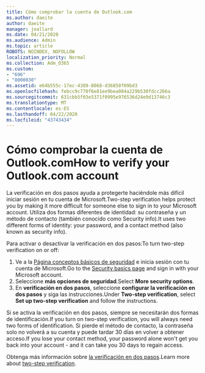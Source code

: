 ```yaml
---
title: Cómo comprobar la cuenta de Outlook.com
ms.author: daeite
author: daeite
manager: joallard
ms.date: 04/21/2020
ms.audience: Admin
ms.topic: article
ROBOTS: NOINDEX, NOFOLLOW
localization_priority: Normal
ms.collection: Adm_O365
ms.custom:
- "696"
- "8000030"
ms.assetid: e64b555c-17ec-4389-8068-d36850f09bd3
ms.openlocfilehash: febcc9c770f6e81ee9bea084a229b530fdcc266a
ms.sourcegitcommit: 631cbb5f03e5371f0995e976536d24e9d13746c3
ms.translationtype: MT
ms.contentlocale: es-ES
ms.lasthandoff: 04/22/2020
ms.locfileid: "43743434"
---
```

# <a name="how-to-verify-your-outlookcom-account"></a><span data-ttu-id="0b52a-102">Cómo comprobar la cuenta de Outlook.com</span><span class="sxs-lookup"><span data-stu-id="0b52a-102">How to verify your Outlook.com account</span></span>

<span data-ttu-id="0b52a-103">La verificación en dos pasos ayuda a protegerte haciéndole más difícil iniciar sesión en tu cuenta de Microsoft.</span><span class="sxs-lookup"><span data-stu-id="0b52a-103">Two-step verification helps protect you by making it more difficult for someone else to sign in to your Microsoft account.</span></span> <span data-ttu-id="0b52a-104">Utiliza dos formas diferentes de identidad: su contraseña y un método de contacto (también conocido como Security info).</span><span class="sxs-lookup"><span data-stu-id="0b52a-104">It uses two different forms of identity: your password, and a contact method (also known as security info).</span></span>
  
<span data-ttu-id="0b52a-105">Para activar o desactivar la verificación en dos pasos:</span><span class="sxs-lookup"><span data-stu-id="0b52a-105">To turn two-step verification on or off:</span></span>
  
1. <span data-ttu-id="0b52a-106">Ve a la [Página conceptos básicos de seguridad](https://go.microsoft.com/fwlink/?linkid=842325) e inicia sesión con tu cuenta de Microsoft.</span><span class="sxs-lookup"><span data-stu-id="0b52a-106">Go to the [Security basics page](https://go.microsoft.com/fwlink/?linkid=842325) and sign in with your Microsoft account.</span></span>
2. <span data-ttu-id="0b52a-107">Seleccione **más opciones de seguridad**.</span><span class="sxs-lookup"><span data-stu-id="0b52a-107">Select **More security options**.</span></span>
3. <span data-ttu-id="0b52a-108">En **verificación en dos pasos**, seleccione **configurar la verificación en dos pasos** y siga las instrucciones.</span><span class="sxs-lookup"><span data-stu-id="0b52a-108">Under **Two-step verification**, select **Set up two-step verification** and follow the instructions.</span></span>

<span data-ttu-id="0b52a-109">Si se activa la verificación en dos pasos, siempre se necesitarán dos formas de identificación.</span><span class="sxs-lookup"><span data-stu-id="0b52a-109">If you turn on two-step verification, you will always need two forms of identification.</span></span> <span data-ttu-id="0b52a-110">Si pierde el método de contacto, la contraseña solo no volverá a su cuenta y puede tardar 30 días en volver a obtener acceso.</span><span class="sxs-lookup"><span data-stu-id="0b52a-110">If you lose your contact method, your password alone won't get you back into your account - and it can take you 30 days to regain access.</span></span>
  
<span data-ttu-id="0b52a-111">Obtenga más información sobre [la verificación en dos pasos](https://go.microsoft.com/fwlink/?linkid=872270).</span><span class="sxs-lookup"><span data-stu-id="0b52a-111">Learn more about [two-step verification](https://go.microsoft.com/fwlink/?linkid=872270).</span></span>
  